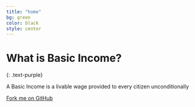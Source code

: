 ```yaml
---
title: "home"
bg: green
color: black
style: center
---
```


# What is Basic Income?
{: .text-purple}


A Basic Income is a livable wage provided to every citizen unconditionally

<span id="forkongithub">
  <a href="{{ site.source_link }}" class="bg-blue">
    Fork me on GitHub
  </a>
</span>
